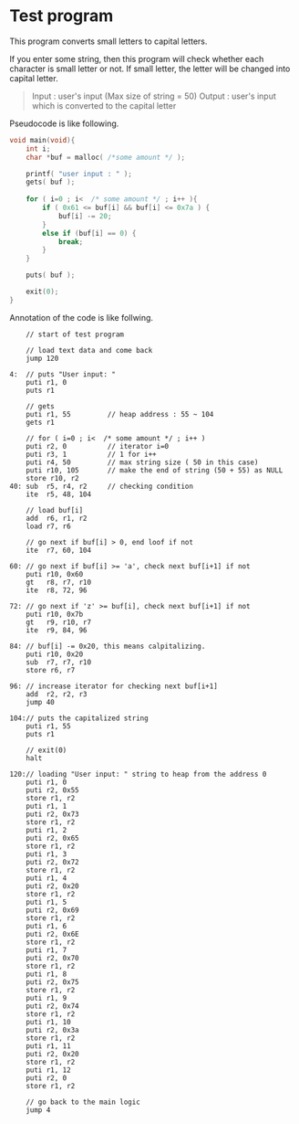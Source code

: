 # Test program

This program converts small letters to capital letters. 

If you enter some string, then this program will check whether each character is small letter or not. If small letter, the letter will be changed into capital letter. 

> Input : user's input (Max size of string = 50)
> Output : user's input which is converted to the capital letter 

Pseudocode is like following. 

``` C
void main(void){
	int i; 
	char *buf = malloc( /*some amount */ );

	printf( "user input : " );
	gets( buf );
	
	for ( i=0 ; i<  /* some amount */ ; i++ ){
		if ( 0x61 <= buf[i] && buf[i] <= 0x7a ) {
			buf[i] -= 20; 
		}
		else if (buf[i] == 0) {
			break; 
		}
	}

	puts( buf ); 

	exit(0);
}
```

Annotation of the code is like follwing. 

```
	// start of test program 

	// load text data and come back 
	jump 120
	
4:  // puts "User input: "
	puti r1, 0
	puts r1

	// gets 
	puti r1, 55			// heap address : 55 ~ 104
	gets r1

	// for ( i=0 ; i<  /* some amount */ ; i++ )
	puti r2, 0 			// iterator i=0 
	puti r3, 1 			// 1 for i++
	puti r4, 50			// max string size ( 50 in this case)
	puti r10, 105       // make the end of string (50 + 55) as NULL 
	store r10, r2
40:	sub  r5, r4, r2	 	// checking condition 
	ite  r5, 48, 104

	// load buf[i]
	add  r6, r1, r2
	load r7, r6

	// go next if buf[i] > 0, end loof if not
	ite  r7, 60, 104 

60:	// go next if buf[i] >= 'a', check next buf[i+1] if not  
	puti r10, 0x60
	gt   r8, r7, r10
	ite  r8, 72, 96

72: // go next if 'z' >= buf[i], check next buf[i+1] if not
	puti r10, 0x7b
	gt   r9, r10, r7
	ite  r9, 84, 96

84: // buf[i] -= 0x20, this means calpitalizing. 
	puti r10, 0x20
	sub  r7, r7, r10 
	store r6, r7

96: // increase iterator for checking next buf[i+1]
	add  r2, r2, r3
	jump 40
	
104:// puts the capitalized string 
	puti r1, 55
	puts r1

	// exit(0)
	halt

120:// loading "User input: " string to heap from the address 0 
	puti r1, 0
	puti r2, 0x55
	store r1, r2
	puti r1, 1
	puti r2, 0x73
	store r1, r2
	puti r1, 2
	puti r2, 0x65
	store r1, r2
	puti r1, 3
	puti r2, 0x72
	store r1, r2
	puti r1, 4
	puti r2, 0x20
	store r1, r2
	puti r1, 5
	puti r2, 0x69
	store r1, r2
	puti r1, 6
	puti r2, 0x6E
	store r1, r2
	puti r1, 7
	puti r2, 0x70
	store r1, r2
	puti r1, 8
	puti r2, 0x75
	store r1, r2
	puti r1, 9
	puti r2, 0x74
	store r1, r2
	puti r1, 10
	puti r2, 0x3a
	store r1, r2
	puti r1, 11
	puti r2, 0x20
	store r1, r2
	puti r1, 12
	puti r2, 0
	store r1, r2

	// go back to the main logic 
	jump 4
```